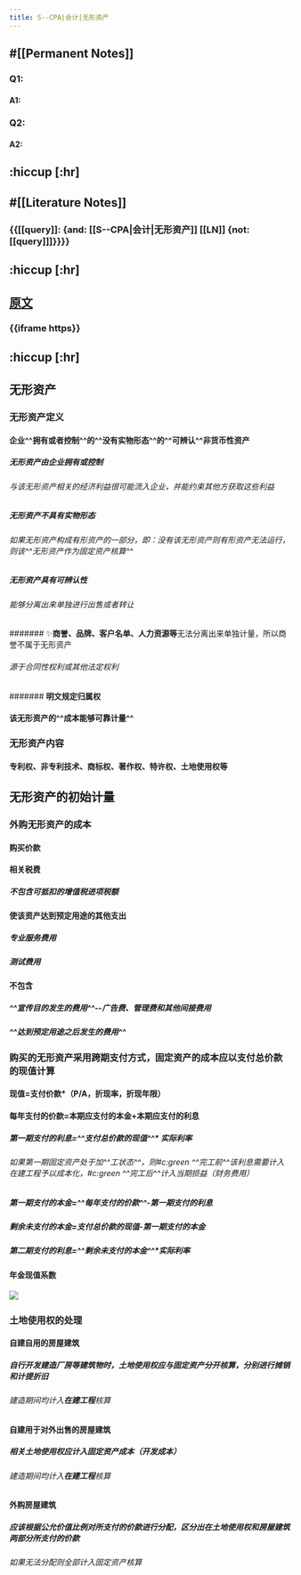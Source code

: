 ```yaml
---
title: S--CPA|会计|无形资产
---
```


## #[[Permanent Notes]]
### Q1:
#### A1:

### Q2:
#### A2:

## :hiccup [:hr]

## #[[Literature Notes]]
### {{[[query]]: {and: [[S--CPA|会计|无形资产]] [[LN]] {not: [[query]]]}}}}

## :hiccup [:hr]

## [原文](https://netdisk-pan.baidupcs.com/disk/docview?bdstoken=440782ed62f2e28f8c3287e13b5b3b33&uk=942351785&path=%2F0001.2020CPA%2F%E4%BC%9A%E8%AE%A1-%E5%9F%BA%E7%A1%80%E7%8F%AD-%E5%BC%A0%E6%95%AC%E5%AF%8C%EF%BC%88145%E8%AE%B2%E5%85%A8%EF%BC%89%2F%E8%AE%B2%E4%B9%89%2F%E7%AC%AC12%E8%AE%B2_%E6%97%A0%E5%BD%A2%E8%B5%84%E4%BA%A7%E7%9A%84%E7%A1%AE%E8%AE%A4%E5%92%8C%E5%88%9D%E5%A7%8B%E8%AE%A1%E9%87%8F.doc&share=0)
### {{iframe https}}

## :hiccup [:hr]

## 无形资产
### 无形资产定义
#### 企业^^拥有或者控制^^的^^没有实物形态^^的^^可辨认^^非货币性资产
##### 无形资产由企业拥有或控制
###### 与该无形资产相关的经济利益很可能流入企业，并能约束其他方获取这些利益

##### 无形资产不具有实物形态
###### 如果无形资产构成有形资产的一部分，即：没有该无形资产则有形资产无法运行，则该^^无形资产作为固定资产核算^^

##### 无形资产具有可辨认性
###### 能够分离出来单独进行出售或者转让
####### ✨**商誉、品牌、客户名单、人力资源等**无法分离出来单独计量，所以商誉不属于无形资产

###### 源于合同性权利或其他法定权利
####### **明文规定归属权**

#### 该无形资产的^^成本能够可靠计量^^

### 无形资产内容
#### 专利权、**非专利技术**、商标权、著作权、特许权、**土地使用权**等

## 无形资产的初始计量
### 外购无形资产的成本
#### 购买价款

#### 相关税费
##### 不包含可抵扣的增值税进项税额

#### 使该资产达到预定用途的其他支出
##### 专业服务费用

##### 测试费用

#### **不包含**
##### ^^宣传目的发生的费用^^--广告费、管理费和其他间接费用

##### ^^达到预定用途之后发生的费用^^

### 购买的无形资产采用跨期支付方式，固定资产的成本应以支付总价款的现值计算
#### 现值=支付价款*（P/A，折现率，折现年限）

#### 每年支付的价款=本期应支付的本金+本期应支付的利息
##### 第一期支付的利息=^^支付总价款的现值^^* **实际利率**
###### 如果第一期固定资产处于加^^工状态^^，则#c:green ^^完工前^^该利息需要计入在建工程予以成本化，#c:green ^^完工后^^计入当期损益（财务费用）

##### 第一期支付的本金=^^每年支付的价款^^-第一期支付的利息

##### 剩余未支付的本金=支付总价款的现值-第一期支付的本金

##### 第二期支付的利息=^^剩余未支付的本金^^*实际利率

#### **年金现值系数**
##### ![](https://tuchuang37.oss-cn-shenzhen.aliyuncs.com/img/%E6%88%AA%E5%9B%BE_202009212382208SS.png)

### 土地使用权的处理
#### 自建**自用的房屋建筑**
##### 自行开发建造厂房等建筑物时，土地使用权应与固定资产分开核算，分别进行摊销和计提折旧
###### 建造期间均计入**在建工程**核算

#### 自建**用于对外出售的房屋建筑**
##### 相关土地使用权应计入固定资产成本（开发成本）
###### 建造期间均计入**在建工程**核算

#### **外购**房屋建筑
##### 应该根据公允价值比例对所支付的价款进行分配，区分出在土地使用权和房屋建筑两部分所支付的价款
###### 如果无法分配则全部计入固定资产核算
